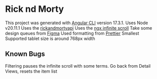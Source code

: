 # Rick nd Morty

This project was generated with [Angular CLI](https://github.com/angular/angular-cli) version 17.3.1.
Uses Node v20.11.1
Uses the [rickandmortyapi](https://rickandmortyapi.com/)
Uses the [ngx infinite scroll](https://www.npmjs.com/package/ngx-infinite-scroll)
Take some design queues from [Figma](<https://www.figma.com/file/bO69nRhRhB0bc6xaP29gr7/React-design-(Rick-%26-Morty-API)-(Community)?type=design&node-id=0-1&mode=design&t=tHK56nnmffsp7kph-0>)
Used formatting from [Prettier](https://www.npmjs.com/package/prettier)
Smallest Supported tablet size is around 768px width

## Known Bugs

Filtering pauses the infinite scroll with some terms.
Go back from Detail Views, resets the item list

